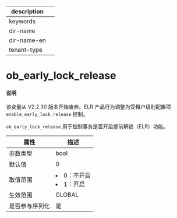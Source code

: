 |description||
|---|---|
|keywords||
|dir-name||
|dir-name-en||
|tenant-type||

# ob_early_lock_release

<main id="notice" type='explain'>
<h4>说明</h4>
<p>该变量从 V2.2.30 版本开始废弃。ELR 产品行为调整为受租户级别配置项 <code>enable_early_lock_release</code> 控制。</p>
</main>

`ob_early_lock_release` 用于控制事务是否开启提前解锁（ELR）功能。

| **属性**  |                                                 **描述**                                                 |
|---------|--------------------------------------------------------------------------------------------------------|
| 参数类型    | bool                |
| 默认值     | 0                   |
| 取值范围    | <li> 0：不开启   <li> 1：开启    |
| 生效范围    | GLOBAL              |
| 是否参与序列化 | 是                   |
